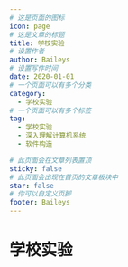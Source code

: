 ```yaml
---
# 这是页面的图标
icon: page
# 这是文章的标题
title: 学校实验
# 设置作者
author: Baileys
# 设置写作时间
date: 2020-01-01
# 一个页面可以有多个分类
category:
  - 学校实验
# 一个页面可以有多个标签
tag:
  - 学校实验
  - 深入理解计算机系统
  - 软件构造

# 此页面会在文章列表置顶
sticky: false
# 此页面会出现在首页的文章板块中
star: false
# 你可以自定义页脚
footer: Baileys
---
```


# 学校实验